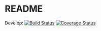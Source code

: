 # README
Develop: [![Build Status](https://travis-ci.org/Hitin/survey_softline.svg?branch=develop)](https://travis-ci.org/Hitin/survey_softline)
[![Coverage Status](https://coveralls.io/repos/github/Hitin/survey_softline/badge.svg?branch=develop)](https://coveralls.io/github/Hitin/survey_softline?branch=develop)